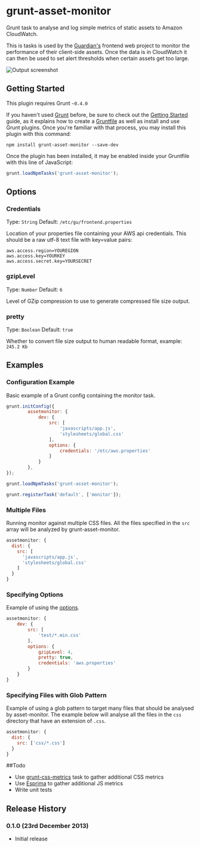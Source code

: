 grunt-asset-monitor
===================

Grunt task to analyse and log simple metrics of static assets to Amazon CloudWatch.

This is tasks is used by the [Guardian's](http://www.theguardian.com/uk?view=mobile) frontend web project to monitor the performance of their client-side assets.
Once the data is in CloudWatch it can then be used to set alert thresholds when certain assets get too large.

![Output screenshot](http://cl.ly/image/3343153U1D25/Screenshot%20from%202013-12-24%2014%3A19%3A38.png)

## Getting Started

This plugin requires Grunt `~0.4.0`

If you haven't used [Grunt](http://gruntjs.com/) before, be sure to check out the [Getting Started](http://gruntjs.com/getting-started) guide, as it explains how to create a [Gruntfile](http://gruntjs.com/sample-gruntfile) as well as install and use Grunt plugins. Once you're familiar with that process, you may install this plugin with this command:

```shell
npm install grunt-asset-monitor --save-dev
```

Once the plugin has been installed, it may be enabled inside your Gruntfile with this line of JavaScript:

```js
grunt.loadNpmTasks('grunt-asset-monitor');
```
## Options

### Credentials

Type: `String`
Default: `/etc/gu/frontend.properties`

Location of your properties file containing your AWS api credentials. This should be a raw utf-8 text file with key=value pairs:
```
aws.access.region=YOUREGION
aws.access.key=YOURKEY
aws.access.secret.key=YOURSECRET
```

### gzipLevel

Type: `Number`
Default: `6`

Level of GZip compression to use to generate compressed file size output.

### pretty

Type: `Boolean`
Default: `true`

Whether to convert file size output to human readable format, example: ```245.2 Kb```

## Examples

### Configuration Example

Basic example of a Grunt config containing the monitor task.
```js
grunt.initConfig({
        assetmonitor: {
            dev: {
                src: [
                    'javascripts/app.js',
                    'stylesheets/global.css'
                ],
                options: {
                    credentials: '/etc/aws.properties'
                }
            }
        },
});

grunt.loadNpmTasks('grunt-asset-monitor');

grunt.registerTask('default', ['monitor']);
```

### Multiple Files

Running monitor against multiple CSS files. All the files specified in the `src` array will be analyzed by grunt-asset-monitor.
```js
assetmonitor: {
  dist: {
    src: [
      'javascripts/app.js',
      'stylesheets/global.css'
    ]
  }
}
```

### Specifying Options

Example of using the [options](https://github.com/guardian/grunt-asset-monitor#options).

```js
assetmonitor: {
    dev: {
        src: [
            'test/*.min.css'
        ],
        options: {
            gzipLevel: 4,
            pretty: true,
            credentials: 'aws.properties'
        }
    }
}
```

### Specifying Files with Glob Pattern

Example of using a glob pattern to target many files that should be analysed by asset-monitor. The example below will analyse all the files in the `css` directory that have an extension of `.css`.

```js
assetmonitor: {
  dist: {
    src: ['css/*.css']
  }
}
```

##Todo

* Use [grunt-css-metrics](https://github.com/phamann/grunt-css-metrics) task to gather additional CSS metrics
* Use [Esprima](http://esprima.org/) to gather additional JS metrics
* Write unit tests

## Release History

### 0.1.0 (23rd December 2013)

* Initial release
